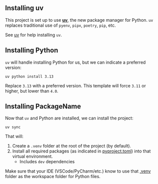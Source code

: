 ## Installing uv

This project is set up to use [**uv**](https://docs.astral.sh/uv/), the new package manager for Python. `uv` replaces traditional use of `pyenv`, `pipx`, `poetry`, `pip`, etc.

See [uv](https://docs.astral.sh/uv/getting-started/installation/) for help installing `uv`.

## Installing Python

`uv` will handle installing Python for us, but we can indicate a preferred version:

`uv python install 3.13`

Replace `3.13` with a preferred version. This template will force `3.11` or higher, but lower than `4.0`.

## Installing PackageName

Now that `uv` and Python are installed, we can install the project:

`uv sync`

That will:

1. Create a `.venv` folder at the root of the project (by default).
1. Install all required packages (as indicated in [pyproject.toml](./pyproject.toml)) into that virtual environment.
    - Includes `dev` dependencies

Make sure that your IDE (VSCode/PyCharm/etc.) know to use that [.venv](./.venv/) folder as the workspace folder for Python files.